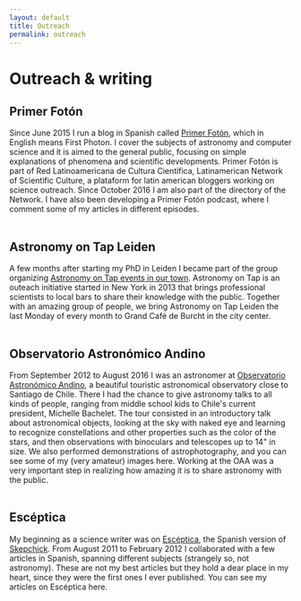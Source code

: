 ```yaml
---
layout: default
title: Outreach
permalink: outreach
---
```


# Outreach & writing

## Primer Fotón
Since June 2015 I run a blog in Spanish called <a href="http://primerfoton.cl" target="_blank">Primer Fotón</a>, which in English means First Photon. I cover the subjects of astronomy and computer science and it is aimed to the general public, focusing on simple explanations of phenomena and scientific developments. Primer Fotón is part of Red Latinoamericana de Cultura Científica, Latinamerican Network of Scientific Culture, a plataform for latin american bloggers working on science outreach. Since October 2016 I am also part of the directory of the Network.
I have also been developing a Primer Fotón podcast, where I comment some of my articles in different episodes.
<br>
<br>

## Astronomy on Tap Leiden
A few months after starting my PhD in Leiden I became part of the group organizing <a href="http://astronomyontap.nl" target="_blank">Astronomy on Tap events in our town</a>. Astronomy on Tap is an outeach initiative started in New York in 2013 that brings professional scientists to local bars to share their knowledge with the public. Together with an amazing group of people, we bring Astronomy on Tap Leiden the last Monday of every month to Grand Café de Burcht in the city center.
<br>
<br>

## Observatorio Astronómico Andino
From September 2012 to August 2016 I was an astronomer at <a href="http://oaa.cl" target="_blank">Observatorio Astronómico Andino</a>, a beautiful touristic astronomical observatory close to Santiago de Chile. There I had the chance to give astronomy talks to all kinds of people, ranging from middle school kids to Chile's current president, Michelle Bachelet. The tour consisted in an introductory talk about astronomical objects, looking at the sky with naked eye and learning to recognize constellations and other properties such as the color of the stars, and then observations with binoculars and telescopes up to 14" in size. We also performed demonstrations of astrophotography, and you can see some of my (very amateur) images here. Working at the OAA was a very important step in realizing how amazing it is to share astronomy with the public.
<br>
<br>

## Escéptica
My beginning as a science writer was on <a href="http://esceptica.org" target="_blank">Escéptica</a>, the Spanish version of <a href="http://skepchick.org" target="_blank">Skepchick</a>. From August 2011 to February 2012 I collaborated with a few articles in Spanish, spanning different subjects (strangely so, not astronomy). These are not my best articles but they hold a dear place in my heart, since they were the first ones I ever published. You can see my articles on Escéptica here.